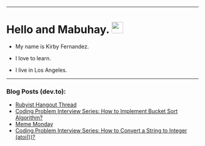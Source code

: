 
<img src="https://komarev.com/ghpvc/?username=kirbygit&style=flat-square&color=blue" alt=""/>

---
<h1>
  Hello and Mabuhay.
  <img src="https://media.giphy.com/media/hvRJCLFzcasrR4ia7z/giphy.gif" width="30px"/>
</h1>

- My name is Kirby Fernandez.

- I love to learn.

- I live in Los Angeles.

---

### Blog Posts (dev.to):
<!-- BLOG-POST-LIST:START -->
- [Rubyist Hangout Thread](https://dev.to/ben/rubyist-hangout-thread-4kf8)
- [Coding Problem Interview Series: How to Implement Bucket Sort Algorithm?](https://dev.to/codenewbieteam/coding-problem-interview-series-how-to-implement-bucket-sort-algorithm-5472)
- [Meme Monday](https://dev.to/ben/meme-monday-4ip5)
- [Coding Problem Interview Series: How to Convert a String to Integer &lpar;atoi&lpar;&rpar;&rpar;?](https://dev.to/codenewbieteam/coding-problem-interview-series-how-to-convert-a-string-to-integer-atoi-3fh1)
<!-- BLOG-POST-LIST:END -->
